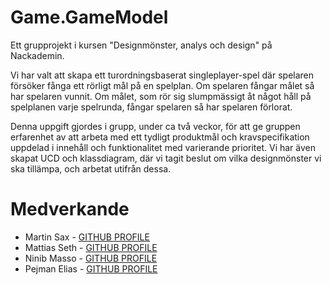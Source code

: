 # Game.GameModel

Ett grupprojekt i kursen "Designmönster, analys och design" på Nackademin. 

Vi har valt att skapa ett turordningsbaserat singleplayer-spel där spelaren försöker fånga ett rörligt mål på en 
spelplan. Om spelaren fångar målet så har spelaren vunnit. Om målet, som rör sig slumpmässigt åt något håll på 
spelplanen varje spelrunda, fångar spelaren så har spelaren förlorat.

Denna uppgift gjordes i grupp, under ca två veckor, för att ge gruppen erfarenhet av att arbeta med ett tydligt 
produktmål och kravspecifikation uppdelad i innehåll och funktionalitet med varierande prioritet. Vi har även skapat 
UCD och klassdiagram, där vi tagit beslut om vilka designmönster vi ska tillämpa, och arbetat utifrån dessa.


# Medverkande

* Martin Sax - [GITHUB PROFILE](https://github.com/HMSax)
* Mattias Seth - [GITHUB PROFILE](https://github.com/MattiasSeth)
* Ninib Masso - [GITHUB PROFILE](https://github.com/NinibMasso)
* Pejman Elias - [GITHUB PROFILE](https://github.com/Elias8823)

